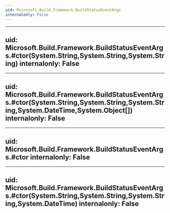 ```yaml
---
uid: Microsoft.Build.Framework.BuildStatusEventArgs
internalonly: False
---
```


---
uid: Microsoft.Build.Framework.BuildStatusEventArgs.#ctor(System.String,System.String,System.String)
internalonly: False
---

---
uid: Microsoft.Build.Framework.BuildStatusEventArgs.#ctor(System.String,System.String,System.String,System.DateTime,System.Object[])
internalonly: False
---

---
uid: Microsoft.Build.Framework.BuildStatusEventArgs.#ctor
internalonly: False
---

---
uid: Microsoft.Build.Framework.BuildStatusEventArgs.#ctor(System.String,System.String,System.String,System.DateTime)
internalonly: False
---
